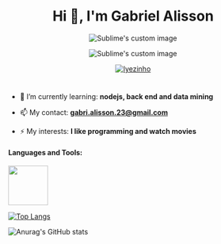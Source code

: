<!-- ![header](https://capsule-render.vercel.app/api?type=waving&color=auto&height=220&section=header&text=Gans92%20&fontSize=60&animation=fadeIn&fontAlignY=38&desc=23yo%20Software%20Developer&descAlignY=51&descAlign=62)
<div style="width: 10px;"></div> -->



#

<h1 align="center">Hi 👋, I'm Gabriel Alisson</h1>

<p align="center">
  <img src="https://user-images.githubusercontent.com/96514967/215737394-254a8fb5-6cd2-45cc-98d1-34604dab337b.gif" alt="Sublime's custom image"/>
</p>

<p align="center">
  <img src="https://github-readme-streak-stats.herokuapp.com/?user=gans92&theme=radical" alt="Sublime's custom image"/>
</p>

<p align="center"> <a href="https://github.com/ryo-ma/github-profile-trophy"><img src="https://github-profile-trophy.vercel.app/?username=gans92&no-bg=false&no-frame=true&theme=radical" alt="lyezinho" /></a> </p>

#

- 🌱 I’m currently learning: **nodejs, back end and data mining**

- 📫 My contact: **gabri.alisson.23@gmail.com**

- ⚡ My interests: **I like programming and watch movies**

#### Languages and Tools:

<img witdh="80px" height="80px" src="https://skillicons.dev/icons?i=git,html,css,js,react,styledcomponents,typescript,nodejs,express,mysql,postman">
  
[![Top Langs](https://github-readme-stats.vercel.app/api/top-langs/?username=Gans92)](https://github.com/anuraghazra/github-readme-stats) 


![Anurag's GitHub stats](https://github-readme-stats.vercel.app/api?username=Gans92&show_icons=true&theme=radical)

